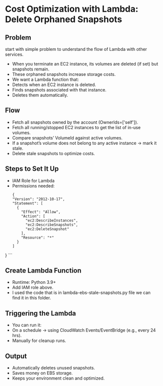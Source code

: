 # Cost Optimization with Lambda: Delete Orphaned Snapshots

## Problem
start with simple problem to understand the flow of Lambda with other services.

- When you terminate an EC2 instance, its volumes are deleted (if set) but snapshots remain.
- These orphaned snapshots increase storage costs.
- We want a Lambda function that:
- Detects when an EC2 instance is deleted.
- Finds snapshots associated with that instance.
- Deletes them automatically.

## Flow
- Fetch all snapshots owned by the account (OwnerIds=['self']).
- Fetch all running/stopped EC2 instances to get the list of in-use volumes.
- Compare snapshots’ VolumeId against active volumes.
- If a snapshot’s volume does not belong to any active instance → mark it stale.
- Delete stale snapshots to optimize costs.

## Steps to Set It Up
- IAM Role for Lambda
- Permissions needed:
  ```
  {
  "Version": "2012-10-17",
  "Statement": [
    {
      "Effect": "Allow",
      "Action": [
        "ec2:DescribeInstances",
        "ec2:DescribeSnapshots",
        "ec2:DeleteSnapshot"
      ],
      "Resource": "*"
    }
  ]
} ```

## Create Lambda Function
- Runtime: Python 3.9+
- Add IAM role above.
- I used the code that is in lambda-ebs-stale-snapshots.py file we can find it in this folder.

## Triggering the Lambda
- You can run it:
- On a schedule → using CloudWatch Events/EventBridge (e.g., every 24 hrs).
- Manually for cleanup runs.

## Output
- Automatically deletes unused snapshots.
- Saves money on EBS storage.
- Keeps your environment clean and optimized.
